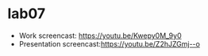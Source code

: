 # lab07
- Work screencast: https://youtu.be/Kwepy0M_9y0 
- Presentation screencast:https://youtu.be/Z2hJZGmj--o
